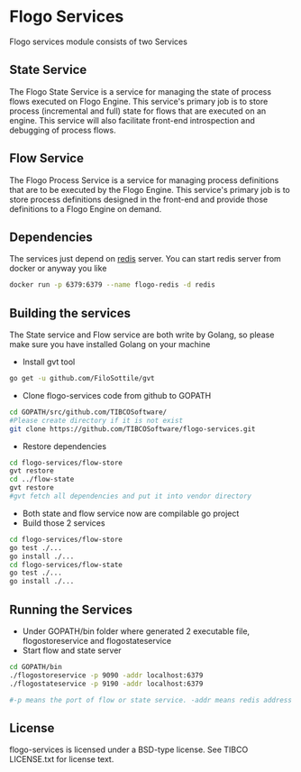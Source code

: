 # Flogo Services

Flogo services module consists of two Services

## State Service
The Flogo State Service is a service for managing the state of process flows executed on Flogo Engine. This service's primary job is to store process (incremental and full) state for flows that are executed on an engine. This service will also facilitate front-end introspection and debugging of process flows.

## Flow Service
The Flogo Process Service is a service for managing process definitions that are to be executed by the Flogo Engine. This service's primary job is to store process definitions designed in the front-end and provide those definitions to a Flogo Engine on demand.

## Dependencies

The services just depend on [redis](http://redis.io/) server. You can start redis server from docker or anyway you like

```bash
docker run -p 6379:6379 --name flogo-redis -d redis
```

## Building the services

The State service and Flow service are both write by Golang, so please make sure you have installed Golang on your machine

* Install gvt tool
```bash
go get -u github.com/FiloSottile/gvt
```
* Clone flogo-services code from github to GOPATH
```bash
cd GOPATH/src/github.com/TIBCOSoftware/
#Please create directory if it is not exist
git clone https://github.com/TIBCOSoftware/flogo-services.git
```
* Restore dependencies
```bash
cd flogo-services/flow-store
gvt restore
cd ../flow-state
gvt restore
#gvt fetch all dependencies and put it into vendor directory
```
* Both state and flow service now are compilable go project
* Build those 2 services
```bash
cd flogo-services/flow-store
go test ./...
go install ./...
cd flogo-services/flow-state
go test ./...
go install ./...
```

## Running the Services
* Under GOPATH/bin folder where generated 2 executable file, flogostoreservice and flogostateservice
* Start flow and state server
```bash
cd GOPATH/bin
./flogostoreservice -p 9090 -addr localhost:6379
./flogostateservice -p 9190 -addr localhost:6379

#-p means the port of flow or state service. -addr means redis address
```

## License
flogo-services is licensed under a BSD-type license. See TIBCO LICENSE.txt for license text.
